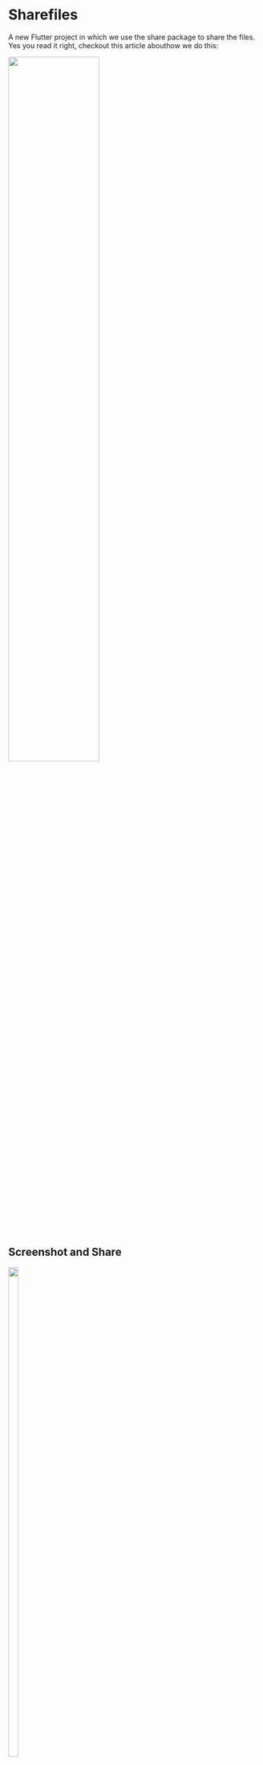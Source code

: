 # Sharefiles

A new Flutter project in which we use the share package to share the files. Yes you read it right, checkout this article abouthow we do this: 


<img src="https://github.com/himanshusharma89/sharefiles/blob/master/SharingFiles.gif" width="60%"/>



## Screenshot and Share
<img src="https://github.com/himanshusharma89/sharefiles/blob/master/Screenshot%26Share.gif" width="20%" height="50%"/>

## URL conversion and Share
<img src="https://github.com/himanshusharma89/sharefiles/blob/master/Conversion%26Share.gif" width="20%" height="50%"/>

## Getting Started

This project is a starting point for a Flutter application.

A few resources to get you started if this is your first Flutter project:

- [Lab: Write your first Flutter app](https://flutter.dev/docs/get-started/codelab)
- [Cookbook: Useful Flutter samples](https://flutter.dev/docs/cookbook)

For help getting started with Flutter, view our
[online documentation](https://flutter.dev/docs), which offers tutorials,
samples, guidance on mobile development, and a full API reference.
